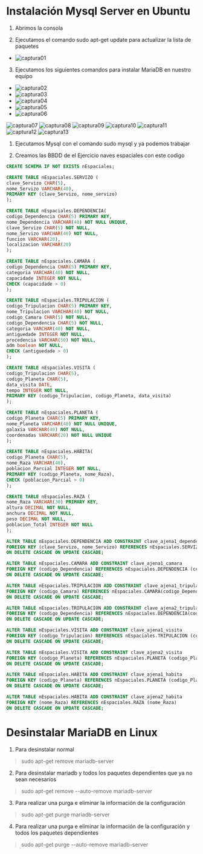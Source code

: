 # Instalación Mysql Server en Ubuntu


1. Abrimos la consola 

2. Ejecutamos el comando sudo apt-get update para actualizar la lista de paquetes

  - ![captura01](https://github.com/dam108/ApuntesSQL/blob/master/Apuntes_Sucio/imgInstalacionMysql/img/Captura01.PNG)

3. Ejecutamos los siguientes comandos para instalar MariaDB en nuestro equipo
  - ![captura02](https://github.com/dam108/ApuntesSQL/blob/master/Apuntes_Sucio/imgInstalacionMysql/img/Captura02.PNG)
  - ![captura03](https://github.com/dam108/ApuntesSQL/blob/master/Apuntes_Sucio/imgInstalacionMysql/img/Captura03.PNG)
  - ![captura04](https://github.com/dam108/ApuntesSQL/blob/master/Apuntes_Sucio/imgInstalacionMysql/img/Captura04.PNG)
  - ![captura05](https://github.com/dam108/ApuntesSQL/blob/master/Apuntes_Sucio/imgInstalacionMysql/img/Captura05.PNG)
  - ![captura06](https://github.com/dam108/ApuntesSQL/blob/master/Apuntes_Sucio/imgInstalacionMysql/img/Captura06.PNG)


![captura07](https://github.com/dam108/ApuntesSQL/blob/master/Apuntes_Sucio/imgInstalacionMysql/img/Captura07.PNG)
![captura08](https://github.com/dam108/ApuntesSQL/blob/master/Apuntes_Sucio/imgInstalacionMysql/img/Captura08.PNG)
![captura09](https://github.com/dam108/ApuntesSQL/blob/master/Apuntes_Sucio/imgInstalacionMysql/img/Captura09.PNG)
![captura10](https://github.com/dam108/ApuntesSQL/blob/master/Apuntes_Sucio/imgInstalacionMysql/img/Captura10.PNG)
![captura11](https://github.com/dam108/ApuntesSQL/blob/master/Apuntes_Sucio/imgInstalacionMysql/img/Captura11.PNG)
![captura12](https://github.com/dam108/ApuntesSQL/blob/master/Apuntes_Sucio/imgInstalacionMysql/img/Captura12.PNG)
![captura13](https://github.com/dam108/ApuntesSQL/blob/master/Apuntes_Sucio/imgInstalacionMysql/img/Captura13.PNG)







1. Ejecutamos Mysql con el comando sudo mysql y ya podemos trabajar

1. Creamos las BBDD de el Ejercicio naves espaciales con este codigo

```sql
CREATE SCHEMA IF NOT EXISTS nEspaciales;

CREATE TABLE nEspaciales.SERVIZO (
clave_Servizo CHAR(5),
nome_Servizo VARCHAR(40),
PRIMARY KEY (clave_Servizo, nome_servizo)
);

CREATE TABLE nEspaciales.DEPENDENCIA(
codigo_Dependencia CHAR(5) PRIMARY KEY,
nome_Dependencia VARCHAR(40) NOT NULL UNIQUE,
clave_Servizo CHAR(5) NOT NULL,
nome_Servizo VARCHAR(40) NOT NULL,
funcion VARCHAR(20),
localizacion VARCHAR(20)
);

CREATE TABLE nEspaciales.CAMARA (
codigo_Dependencia CHAR(5) PRIMARY KEY,
categoria VARCHAR(40) NOT NULL,
capacidade INTEGER NOT NULL,
CHECK (capacidade > 0)
);

CREATE TABLE nEspaciales.TRIPULACION (
codigo_Tripulacion CHAR(5) PRIMARY KEY,
nome_Tripulacion VARCHAR(40) NOT NULL,
codigo_Camara CHAR(5) NOT NULL,
codigo_Dependencia CHAR(5) NOT NULL,
categoria VARCHAR(40) NOT NULL,
antiguedade INTEGER NOT NULL,
procedencia VARCHAR(50) NOT NULL,
adm boolean NOT NULL,
CHECK (antiguedade > 0)
);

CREATE TABLE nEspaciales.VISITA (
codigo_Tripulacion CHAR(5),
codigo_Planeta CHAR(5),
data_visita DATE,
tempo INTEGER NOT NULL,
PRIMARY KEY (codigo_Tripulacion, codigo_Planeta, data_visita)
);

CREATE TABLE nEspaciales.PLANETA (
codigo_Planeta CHAR(5) PRIMARY KEY,
nome_Planeta VARCHAR(40) NOT NULL UNIQUE,
galaxia VARCHAR(40) NOT NULL,
coordenadas VARCHAR(20) NOT NULL UNIQUE
);

CREATE TABLE nEspaciales.HABITA(
codigo_Planeta CHAR(5),
nome_Raza VARCHAR(40),
poblacion_Parcial INTEGER NOT NULL,
PRIMARY KEY (codigo_Planeta, nome_Raza),
CHECK (poblacion_Parcial > 0)
);

CREATE TABLE nEspaciales.RAZA (
nome_Raza VARCHAR(30) PRIMARY KEY,
altura DECIMAL NOT NULL,
anchura DECIMAL NOT NULL,
peso DECIMAL NOT NULL, 
poblacion_Total INTEGER NOT NULL
);

ALTER TABLE nEspaciales.DEPENDENCIA ADD CONSTRAINT clave_ajena1_dependencia
FOREIGN KEY (clave_Servizo, nome_Servizo) REFERENCES nEspaciales.SERVIZO (clave_Servizo, nome_Servizo)
ON DELETE CASCADE ON UPDATE CASCADE;

ALTER TABLE nEspaciales.CAMARA ADD CONSTRAINT clave_ajena1_camara
FOREIGN KEY (codigo_Dependencia) REFERENCES nEspaciales.DEPENDENCIA (codigo_Dependencia)
ON DELETE CASCADE ON UPDATE CASCADE;

ALTER TABLE nEspaciales.TRIPULACION ADD CONSTRAINT clave_ajena1_tripulacion
FOREIGN KEY (codigo_Camara) REFERENCES nEspaciales.CAMARA(codigo_Dependencia)
ON DELETE CASCADE ON UPDATE CASCADE;

ALTER TABLE nEspaciales.TRIPULACION ADD CONSTRAINT clave_ajena2_tripulacion
FOREIGN KEY (codigo_Dependencia) REFERENCES nEspaciales.DEPENDENCIA(codigo_Dependencia)
ON DELETE CASCADE ON UPDATE CASCADE;

ALTER TABLE nEspaciales.VISITA ADD CONSTRAINT clave_ajena1_visita
FOREIGN KEY (codigo_Tripulacion) REFERENCES nEspaciales.TRIPULACION (codigo_Tripulacion)
ON DELETE CASCADE ON UPDATE CASCADE;

ALTER TABLE nEspaciales.VISITA ADD CONSTRAINT clave_ajena2_visita
FOREIGN KEY (codigo_Planeta) REFERENCES nEspaciales.PLANETA (codigo_Planeta)
ON DELETE CASCADE ON UPDATE CASCADE;

ALTER TABLE nEspaciales.HABITA ADD CONSTRAINT clave_ajena1_habita
FOREIGN KEY (codigo_Planeta) REFERENCES nEspaciales.PLANETA (codigo_Planeta)
ON DELETE CASCADE ON UPDATE CASCADE;

ALTER TABLE nEspaciales.HABITA ADD CONSTRAINT clave_ajena2_habita
FOREIGN KEY (nome_Raza) REFERENCES nEspaciales.RAZA (nome_Raza)
ON DELETE CASCADE ON UPDATE CASCADE;

```

# Desinstalar MariaDB en Linux

1. Para desinstalar normal 
> sudo apt-get remove mariadb-server
2. Para desinstalar mariadb y todos los paquetes dependientes que ya no sean necesarios
> sudo apt-get remove --auto-remove mariadb-server
3. Para realizar una purga e eliminar la información de la configuración
> sudo apt-get purge mariadb-server
4.  Para realizar una purga e eliminar la información de la configuración y todos los paquetes dependientes
> sudo apt-get purge --auto-remove mariadb-server


